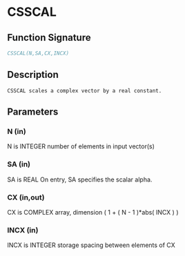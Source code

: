 # CSSCAL

## Function Signature

```fortran
CSSCAL(N,SA,CX,INCX)
```

## Description


    CSSCAL scales a complex vector by a real constant.

## Parameters

### N (in)

N is INTEGER number of elements in input vector(s)

### SA (in)

SA is REAL On entry, SA specifies the scalar alpha.

### CX (in,out)

CX is COMPLEX array, dimension ( 1 + ( N - 1 )*abs( INCX ) )

### INCX (in)

INCX is INTEGER storage spacing between elements of CX

